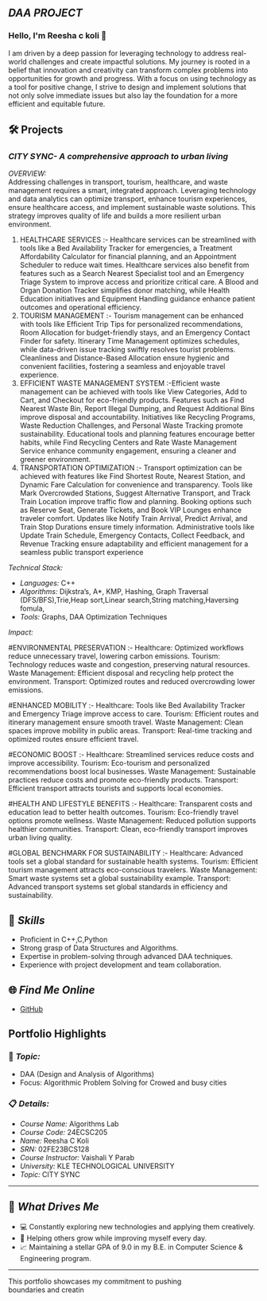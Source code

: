 ## *DAA PROJECT*

### Hello, I'm Reesha c koli 👋

I am driven by a deep passion for leveraging technology to address real-world challenges and create impactful solutions. My journey is rooted in a belief that innovation and creativity can transform complex problems into opportunities for growth and progress. With a focus on using technology as a tool for positive change, I strive to design and implement solutions that not only solve immediate issues but also lay the foundation for a more efficient and equitable future. 


## 🛠 Projects

### *CITY SYNC- A comprehensive approach to urban living*  

*OVERVIEW:*  
Addressing challenges in transport, tourism, healthcare, and waste management requires a smart, integrated approach. Leveraging technology and data analytics can optimize transport, enhance tourism experiences, ensure healthcare access, and implement sustainable waste solutions. This strategy improves quality of life and builds a more resilient urban environment.

1. HEALTHCARE SERVICES :- Healthcare services can be streamlined with tools like a Bed Availability Tracker for emergencies, a Treatment Affordability Calculator for financial planning, and an Appointment Scheduler to reduce wait times. Healthcare services also benefit from features such as a Search Nearest Specialist tool and an Emergency Triage System to improve access and prioritize critical care. A Blood and Organ Donation Tracker simplifies donor matching, while Health Education initiatives and Equipment Handling guidance enhance patient outcomes and operational efficiency.
2. TOURISM MANAGEMENT :- Tourism management can be enhanced with tools like Efficient Trip Tips for personalized recommendations, Room Allocation for budget-friendly stays, and an Emergency Contact Finder for safety. Itinerary Time Management optimizes schedules, while data-driven issue tracking swiftly resolves tourist problems. Cleanliness and Distance-Based Allocation ensure hygienic and convenient facilities, fostering a seamless and enjoyable travel experience.
3. EFFICIENT WASTE MANAGEMENT SYSTEM :-Efficient waste management can be achieved with tools like View Categories, Add to Cart, and Checkout for eco-friendly products. Features such as Find Nearest Waste Bin, Report Illegal Dumping, and Request Additional Bins improve disposal and accountability. Initiatives like Recycling Programs, Waste Reduction Challenges, and Personal Waste Tracking promote sustainability. Educational tools and planning features encourage better habits, while Find Recycling Centers and Rate Waste Management Service enhance community engagement, ensuring a cleaner and greener environment.
4. TRANSPORTATION OPTIMIZATION :- Transport optimization can be achieved with features like Find Shortest Route, Nearest Station, and Dynamic Fare Calculation for convenience and transparency. Tools like Mark Overcrowded Stations, Suggest Alternative Transport, and Track Train Location improve traffic flow and planning. Booking options such as Reserve Seat, Generate Tickets, and Book VIP Lounges enhance traveler comfort. Updates like Notify Train Arrival, Predict Arrival, and Train Stop Durations ensure timely information. Administrative tools like Update Train Schedule, Emergency Contacts, Collect Feedback, and Revenue Tracking ensure adaptability and efficient management for a seamless public transport experience 


*Technical Stack:*  

- *Languages:* C++ 
- *Algorithms:* Dijkstra’s, A*, KMP, Hashing, Graph Traversal 
                (DFS/BFS),Trie,Heap sort,Linear search,String 
                matching,Haversing fomula,
- *Tools:* Graphs, DAA Optimization Techniques  

*Impact:* 

#ENVIRONMENTAL PRESERVATION :-
Healthcare: Optimized workflows reduce unnecessary travel, lowering carbon emissions.
Tourism: Technology reduces waste and congestion, preserving natural resources.
Waste Management: Efficient disposal and recycling help protect the environment.
Transport: Optimized routes and reduced overcrowding lower emissions.


#ENHANCED MOBILITY :-
Healthcare: Tools like Bed Availability Tracker and Emergency Triage improve access to care.
Tourism: Efficient routes and itinerary management ensure smooth travel.
Waste Management: Clean spaces improve mobility in public areas.
Transport: Real-time tracking and optimized routes ensure efficient travel.

#ECONOMIC BOOST :-
Healthcare: Streamlined services reduce costs and improve accessibility.
Tourism: Eco-tourism and personalized recommendations boost local businesses.
Waste Management: Sustainable practices reduce costs and promote eco-friendly products.
Transport: Efficient transport attracts tourists and supports local economies.

#HEALTH AND LIFESTYLE BENEFITS :-
Healthcare: Transparent costs and education lead to better health outcomes.
Tourism: Eco-friendly travel options promote wellness.
Waste Management: Reduced pollution supports healthier communities.
Transport: Clean, eco-friendly transport improves urban living quality.

#GLOBAL BENCHMARK FOR SUSTAINABILITY :-
Healthcare: Advanced tools set a global standard for sustainable health systems.
Tourism: Efficient tourism management attracts eco-conscious travelers.
Waste Management: Smart waste systems set a global sustainability example.
Transport: Advanced transport systems set global standards in efficiency and sustainability.


## 🚀 *Skills*  

- Proficient in C++,C,Python
- Strong grasp of Data Structures and Algorithms.  
- Expertise in problem-solving through advanced DAA techniques.  
- Experience with project development and team collaboration.  


## 🌐 *Find Me Online*

- [GitHub](https://reeshackoli.github.io/portfolio.github.in/)

## Portfolio Highlights

### 🎯 *Topic:* 

- DAA (Design and Analysis of Algorithms)  
- Focus: Algorithmic Problem Solving for Crowed and busy cities  

### 📋 *Details:*

- *Course Name:* Algorithms Lab 
- *Course Code:*  24ECSC205  
- *Name:* Reesha C Koli
- *SRN:* 02FE23BCS128 
- *Course Instructor:* Vaishali Y Parab 
- *University:* KLE TECHNOLOGICAL UNIVERSITY
- *Topic:* CITY SYNC
---

## 🎨 *What Drives Me*  
- 💻 Constantly exploring new technologies and applying them creatively.  
- 🤝 Helping others grow while improving myself every day.  
- 📈 Maintaining a stellar GPA of 9.0 in my B.E. in Computer Science & Engineering program.  

---

This portfolio showcases my commitment to pushing boundaries and creatin
